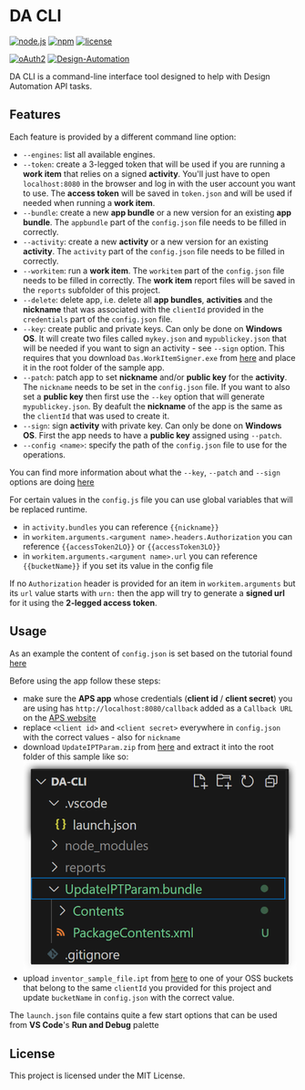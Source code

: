 # DA CLI

[![node.js](https://img.shields.io/badge/Node.js-16.16-blue.svg)](https://nodejs.org)
[![npm](https://img.shields.io/badge/npm-8.11-blue.svg)](https://www.npmjs.com/)
[![license](https://img.shields.io/badge/License-MIT-green.svg)](https://opensource.org/licenses/MIT)

[![oAuth2](https://img.shields.io/badge/oAuth2-v2-green.svg)](http://developer.autodesk.com/)
[![Design-Automation](https://img.shields.io/badge/Design%20Automation-v3-green.svg)](http://developer.autodesk.com/)

DA CLI is a command-line interface tool designed to help with Design Automation API tasks.

## Features 

Each feature is provided by a different command line option:
- `--engines`: list all available engines.
- `--token`: create a 3-legged token that will be used if you are running a **work item** that relies on a signed **activity**. You'll just have to open `localhost:8080` in the browser and log in with the user account you want to use. The **access token** will be saved in `token.json` and will be used if needed when running a **work item**.
- `--bundle`: create a new **app bundle** or a new version for an existing **app bundle**. The `appbundle` part of the `config.json` file needs to be filled in correctly.
- `--activity`: create a new **activity** or a new version for an existing **activity**. The `activity` part of the `config.json` file needs to be filled in correctly.
- `--workitem`: run a **work item**. The `workitem` part of the `config.json` file needs to be filled in correctly. The **work item** report files will be saved in the `reports` subfolder of this project.
- `--delete`: delete app, i.e. delete all **app bundles**, **activities** and the **nickname** that was associated with the `clientId` provided in the `credentials` part of the `config.json` file.
- `--key`: create public and private keys. Can only be done on **Windows OS**. It will create two files called `mykey.json` and `mypublickey.json` that will be needed if you want to sign an activity - see `--sign` option. This requires that you download `Das.WorkItemSigner.exe` from [here](https://github.com/autodesk-platform-services/aps-designautomation-signer/releases/) and place it in the root folder of the sample app.
- `--patch`: patch app to set **nickname** and/or **public key** for the **activity**. The `nickname` needs to be set in the `config.json` file. If you want to also set a **public key** then first use the `--key` option that will generate `mypublickey.json`. By deafult the **nickname** of the app is the same as the `clientId` that was used to create it. 
- `--sign`: sign **activity** with private key. Can only be done on **Windows OS**. First the app needs to have a **public key** assigned using `--patch`.  
- `--config <name>`: specify the path of the `config.json` file to use for the operations.

You can find more information about what the `--key`, `--patch` and `--sign` options are doing [here](https://aps.autodesk.com/en/docs/design-automation/v3/developers_guide/3-legged-oauth-token-usage/)

For certain values in the `config.js` file you can use global variables that will be replaced runtime. 
- in `activity.bundles` you can reference `{{nickname}}`
- in `workitem.arguments.<argument name>.headers.Authorization` you can reference `{{accessToken2LO}}` or `{{accessToken3LO}}` 
- in `workitem.arguments.<argument name>.url` you can reference `{{bucketName}}` if you set its value in the config file

If no `Authorization` header is provided for an item in `workitem.arguments` but its `url` value starts with `urn:` then the app will try to generate a **signed url** for it using the **2-legged access token**.

## Usage

As an example the content of `config.json` is set based on the tutorial found [here](https://get-started.aps.autodesk.com/tutorials/design-automation/)

Before using the app follow these steps:
- make sure the **APS app** whose credentials (**client id** / **client secret**) you are using has `http://localhost:8080/callback` added as a `Callback URL` on the [APS website](https://aps.autodesk.com/)
- replace `<client id>` and `<client secret>` everywhere in `config.json` with the correct values - also for `nickname`
- download `UpdateIPTParam.zip` from [here](https://github.com/autodesk-platform-services/aps-design-automation-nodejs/tree/nodejs/bundles) and extract it into the root folder of this sample like so:
![app bundle location](./images/appbundle.png)
- upload `inventor_sample_file.ipt` from [here](https://github.com/autodesk-platform-services/aps-design-automation-nodejs/tree/nodejs/sample%20files) to one of your OSS buckets that belong to the same `clientId` you provided for this project and update `bucketName` in `config.json` with the correct value.

The `launch.json` file contains quite a few start options that can be used from **VS Code**'s **Run and Debug** palette  

## License

This project is licensed under the MIT License.